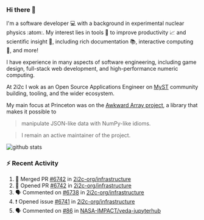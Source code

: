 ### Hi there 👋 

I'm a software developer 💻 with a background in experimental nuclear physics :atom:. My interest lies in tools :wrench: to improve productivity :chart_with_upwards_trend: and scientific insight :telescope:, including rich documentation 📚, interactive computing 🧮, and more! 

I have experience in many aspects of software engineering, including game design, full-stack web development, and high-performance numeric computing. 

At 2i2c I wok as an Open Source Applications Engineer on [MyST](https://github.com/jupyter-book/mystmd) community building, tooling, and the wider ecosystem. 

My main focus at Princeton was on the [Awkward Array project](awkward-array.org/), a library that makes it possible to 
> manipulate JSON-like data with NumPy-like idioms.

> I remain an active maintainer of the project. 

![github stats](https://github-readme-stats.vercel.app/api?username=agoose77&show_icons=true&hide_rank=true&hide_title=true&bg_color=30,e76445,904e95&text_color=efe3ec&icon_color=efe3ec)
<!--
**agoose77/agoose77** is a ✨ _special_ ✨ repository because its `README.md` (this file) appears on your GitHub profile.

Here are some ideas to get you started:

- 🔭 I’m currently working on ...
- 🌱 I’m currently learning ...
- 👯 I’m looking to collaborate on ...
- 🤔 I’m looking for help with ...
- 💬 Ask me about ...
- 📫 How to reach me: ...
- 😄 Pronouns: ...
- ⚡ Fun fact: ...
-->

### :zap: Recent Activity

<!--START_SECTION:activity-->
1. 🎉 Merged PR [#6742](https://github.com/2i2c-org/infrastructure/pull/6742) in [2i2c-org/infrastructure](https://github.com/2i2c-org/infrastructure)
2. 💪 Opened PR [#6742](https://github.com/2i2c-org/infrastructure/pull/6742) in [2i2c-org/infrastructure](https://github.com/2i2c-org/infrastructure)
3. 🗣 Commented on [#6738](https://github.com/2i2c-org/infrastructure/pull/6738#issuecomment-3271873983) in [2i2c-org/infrastructure](https://github.com/2i2c-org/infrastructure)
4. ❗ Opened issue [#6741](https://github.com/2i2c-org/infrastructure/issues/6741) in [2i2c-org/infrastructure](https://github.com/2i2c-org/infrastructure)
5. 🗣 Commented on [#86](https://github.com/NASA-IMPACT/veda-jupyterhub/issues/86#issuecomment-3271496281) in [NASA-IMPACT/veda-jupyterhub](https://github.com/NASA-IMPACT/veda-jupyterhub)
<!--END_SECTION:activity-->
